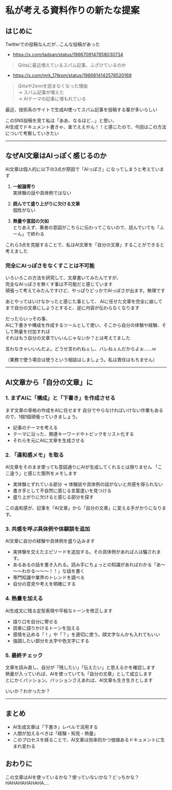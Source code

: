 # 私が考える資料作りの新たな提案

## はじめに

Twitterでの投稿なんだが…こんな投稿があった  

* https://x.com/tadsan/status/1966709147858030734  
> Qiitaに最近増えているスパム記事、ふざけているのか  

* https://x.com/mrk_17tksm/status/1966814142578520169  
> QiitaやZennを読まなくなった理由  
→ スパム記事が増えた  
→ AIテーマの記事に埋もれている  

最近、技術系のサイトで生成AI使ってスパム記事を投稿する輩が多いらしい  
  
このSNS投稿を見て私は「ああ、なるほど…」と思い、  
AI生成でドキュメント書きゃ、楽でええやん！！と感じたので、今回はこの方法について考察していきたい  

---

## なぜAI文章はAIっぽく感じるのか

AI文章は個人的に以下の3点が原因で「AIっぽさ」になってしまうと考えています  

1. **一般論寄り**  
    実体験の話や具体例ではない  

2. **読んでて盛り上がりに欠ける文章**  
   個性がない  

3. **熱量や意図の欠如**  
   とりあえず、著者の意図がこちらに伝わってこないので、読んでいても「ふーん」で終わる  

これら3点を克服することで、私はAI文章を「自分の文章」することができると考えました  

### 完全にAIっぽさをなくすことは不可能

いろいろこの方法を研究して、文章書いてみたんですが、  
完全なAIっぽさを無くす事は不可能だと感じています  
頑張って考えてみたんですけど、やっぱりどっかでAIっぽさが出ます。無理です  

あとやってはいけなかったと感じた事として、
AIに任せた文章を完全に崩してまで自分の文章にしようとすると、逆に内容が伝わらなくなります  

だったらいっその事、  
AIに下書きや構成を作成するツールとして使い、そこから自分の体験や経験、そして熱量を付加すれば  
それはもう自分の文章でいいんじゃないか？とは考えてました  
  
言わなきゃいいんだよ。どうせ言われねぇし、バレねぇんだからよぉ……ｗ  
  
（業務で使う場合は使うという相談はしましょう。私は責任はもちません）  

---

## AI文章から「自分の文章」に

### 1. まずAIに「構成」と「下書き」を作成させる

まず文章の骨格の作成をAIに任せます
自分でやらなければいけない作業もあるので、1個1個頑張っていきましょう。

* 記事のテーマを考える
* テーマに沿った、関連キーワードやトピックをリスト化する
* それらを元にAIに文章を生成させる

### 2. 「違和感メモ」を取る

AI文章をそのまま使っても意図通りにAIが生成してくれるとは限りません
「ここ違う」と感じた箇所をメモします

* 実体験とずれている部分 → 体験談や具体例の話がないと共感を得られない
* 書き手として不自然に感じる言葉遣いを見つける
* 盛り上がりに欠けると感じる部分を探す

この違和感が、記事を「AI文章」から「自分の文章」に変える手がかりになります。

### 3. 共感を呼ぶ具体例や体験談を追加

AI文章に自分の経験や具体例を盛り込みます

* 実体験を交えたエピソードを追加する。その具体例があれば人は騙されます。
* あるあるの話を書き入れる。読み手にちょっとの知識があればわかる「あ～～～わかる～～～！！」な話を書く
* 専門知識や業界のトレンドを調べる
* 自分の意見や考えを明確にする

### 4. 熱量を加える

AI生成文に残る定型表現や平板なトーンを修正します

* 語り口を自分に寄せる
* 読者に語りかけるトーンを加える
* 感情を込める「！」や「？」を適切に使う。顔文字なんかも入れてもいい
* 強調したい部分を太字や色文字にする


### 5. 最終チェック

文章を読み直し、自分が「残したい」「伝えたい」と思えるかを確認します  
熱量が入っていれば、AIを使っていても「自分の文章」として成立します  
とにかくパッション。パッションさえあれば、AI文章も生き生きとします  
  
いいか？わかったか？  

---

## まとめ

* AI生成文章は「下書き」レベルで活用する  
* 人間が加えるべきは「経験・知見・熱量」  
* このプロセスを経ることで、AI文章は効率的かつ価値あるドキュメントに生まれ変わる  

## おわりに

この文章はAIを使っているかな？使っていないかな？どっちかな？  
HAHAHAHAHAHA....
